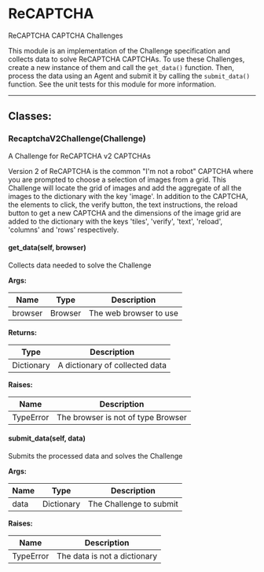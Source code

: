 ReCAPTCHA
=========

ReCAPTCHA CAPTCHA Challenges

This module is an implementation of the Challenge specification and collects
data to solve ReCAPTCHA CAPTCHAs. To use these Challenges, create a new
instance of them and call the `get_data()` function. Then, process the data
using an Agent and submit it by calling the `submit_data()` function. See the
unit tests for this module for more information.

- - - - - - - - - - - - - - - - - - - - - - - - - - - - - - - - - - - - - - - -

**Classes:**
------------

### RecaptchaV2Challenge(Challenge)

A Challenge for ReCAPTCHA v2 CAPTCHAs

Version 2 of ReCAPTCHA is the common "I'm not a robot" CAPTCHA where you are
prompted to choose a selection of images from a grid. This Challenge will
locate the grid of images and add the aggregate of all the images to the
dictionary with the key 'image'. In addition to the CAPTCHA, the elements to
click, the verify button, the text instructions, the reload button to get a
new CAPTCHA and the dimensions of the image grid are added to the dictionary
with the keys 'tiles', 'verify', 'text', 'reload', 'columns' and 'rows'
respectively.

#### get_data(self, browser)

Collects data needed to solve the Challenge

**Args:**

|  Name   |  Type   |      Description       |
|---------|---------|------------------------|
| browser | Browser | The web browser to use |

**Returns:**

|    Type    |          Description           |
|------------|--------------------------------|
| Dictionary | A dictionary of collected data |

**Raises:**

|   Name    |            Description             |
|-----------|------------------------------------|
| TypeError | The browser is not of type Browser |

#### submit_data(self, data)

Submits the processed data and solves the Challenge

**Args:**

| Name |    Type    |       Description       |
|------|------------|-------------------------|
| data | Dictionary | The Challenge to submit |

**Raises:**

|   Name    |         Description          |
|-----------|------------------------------|
| TypeError | The data is not a dictionary |
